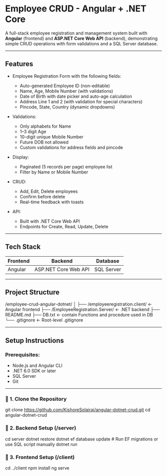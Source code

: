 # Employee CRUD - Angular + .NET Core

A full-stack employee registration and management system built with **Angular** (frontend) and **ASP.NET Core Web API** (backend), demonstrating simple CRUD operations with form validations and a SQL Server database.

---

## Features

- Employee Registration Form with the following fields:
  - Auto-generated Employee ID (non-editable)
  - Name, Age, Mobile Number (with validations)
  - Date of Birth with date picker and auto-age calculation
  - Address Line 1 and 2 (with validation for special characters)
  - Pincode, State, Country (dynamic dropdowns)

- Validations:
  - Only alphabets for Name
  - 1–3 digit Age
  - 10-digit unique Mobile Number
  - Future DOB not allowed
  - Custom validations for address fields and pincode

- Display:
  - Paginated (5 records per page) employee list
  - Filter by Name or Mobile Number

- CRUD:
  - Add, Edit, Delete employees
  - Confirm before delete
  - Real-time feedback with toasts

- API:
  - Built with .NET Core Web API
  - Endpoints for Create, Read, Update, Delete

---

## Tech Stack

| Frontend  | Backend     | Database     |
|-----------|-------------|--------------|
| Angular   | ASP.NET Core Web API | SQL Server |

---

##  Project Structure

/employee-crud-angular-dotnet/
│
├── /employeeregistration.client/       <- Angular frontend
├── /EmployeeRegistration.Server/       <- .NET backend
├── README.md
├── DB.txt         <- contain Functions and procedure used in DB
└── .gitignore     <- Root-level .gitignore


---

## Setup Instructions

### Prerequisites:
- Node.js and Angular CLI
- .NET 6.0 SDK or later
- SQL Server
- Git

---

### 🔹 1. Clone the Repository

git clone https://github.com/KishoreSolairaj/angular-dotnet-crud.git
cd angular-dotnet-crud

### 🔹 2. Backend Setup (/server)
cd server
dotnet restore
dotnet ef database update  # Run EF migrations or use SQL script manually
dotnet run

### 🔹 3. Frontend Setup (/client)
cd ../client
npm install
ng serve
